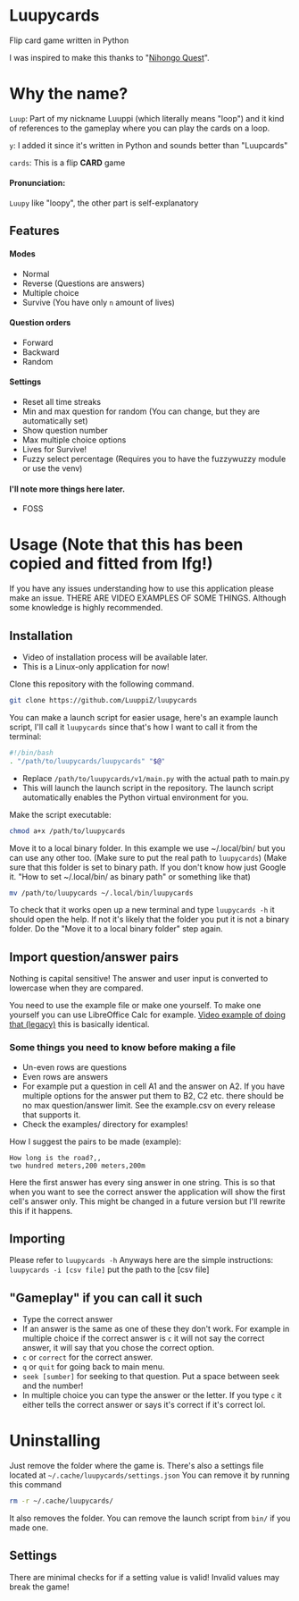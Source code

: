 # Luupycards
Flip card game written in Python

I was inspired to make this thanks to "[Nihongo Quest](https://store.steampowered.com/app/1556070/Nihongo_Quest/)".

# Why the name?
`Luup`: Part of my nickname Luuppi (which literally means "loop") and it kind of references to the gameplay where you can play the cards on a loop.

`y`: I added it since it's written in Python and sounds better than "Luupcards"

`cards`: This is a flip **CARD** game

#### Pronunciation:
`Luupy` like "loopy", the other part is self-explanatory

## Features
#### Modes
- Normal
- Reverse (Questions are answers)
- Multiple choice
- Survive (You have only `n` amount of lives)
#### Question orders
- Forward
- Backward
- Random
#### Settings
- Reset all time streaks
- Min and max question for random (You can change, but they are automatically set)
- Show question number
- Max multiple choice options
- Lives for Survive!
- Fuzzy select percentage (Requires you to have the fuzzywuzzy module or use the venv)
#### I'll note more things here later.
- FOSS

# Usage (Note that this has been copied and fitted from lfg!)
If you have any issues understanding how to use this application please make an issue.
THERE ARE VIDEO EXAMPLES OF SOME THINGS. Although some knowledge is highly recommended.
## Installation
- Video of installation process will be available later.
- This is a Linux-only application for now!

Clone this repository with the following command.
```bash
git clone https://github.com/LuuppiZ/luupycards
```
You can make a launch script for easier usage, here's an example launch script, I'll call it `luupycards` since that's how I want to call it from the terminal:
```bash
#!/bin/bash
. "/path/to/luupycards/luupycards" "$@"
```
- Replace `/path/to/luupycards/v1/main.py` with the actual path to main.py
- This will launch the launch script in the repository. The launch script automatically enables the Python virtual environment for you. 

Make the script executable:
```bash
chmod a+x /path/to/luupycards
```
Move it to a local binary folder. In this example we use ~/.local/bin/ but you can use any other too. 
(Make sure to put the real path to `luupycards`)
(Make sure that this folder is set to binary path. If you don't know how just Google it. "How to set ~/.local/bin/ as binary path" or something like that)
```bash
mv /path/to/luupycards ~/.local/bin/luupycards
```
To check that it works open up a new terminal and type `luupycards -h` it should open the help. If not it's likely that the folder you put it is not a binary folder. Do the "Move it to a local binary folder" step again.

## Import question/answer pairs
Nothing is capital sensitive! The answer and user input is converted to lowercase when they are compared.

You need to use the example file or make one yourself. To make one yourself you can use LibreOffice Calc for example.
[Video example of doing that (legacy)](https://youtu.be/zH3Lg1INpUI) this is basically identical.
### Some things you need to know before making a file
- Un-even rows are questions
- Even rows are answers
- For example put a question in cell A1 and the answer on A2. If you have multiple options for the answer put them to B2, C2 etc. there should be no max question/answer limit.
See the example.csv on every release that supports it.
- Check the examples/ directory for examples!

How I suggest the pairs to be made (example):
```
How long is the road?,,
two hundred meters,200 meters,200m
```
Here the first answer has every sing answer in one string. This is so that when you want to see the correct answer the application will show the first cell's answer only. This might be changed in a future version but I'll rewrite this if it happens.
## Importing
Please refer to `luupycards -h`
Anyways here are the simple instructions:
`luupycards -i [csv file]` put the path to the \[csv file\]

## "Gameplay" if you can call it such
- Type the correct answer
- If an answer is the same as one of these they don't work. For example in multiple choice if the correct answer is `c` it will not say the correct answer, it will say that you chose the correct option.
- `c` or `correct` for the correct answer.
- `q` or `quit` for going back to main menu.
- `seek [sumber]` for seeking to that question. Put a space between seek and the number!
- In multiple choice you can type the answer or the letter. If you type `c` it either tells the correct answer or says it's correct if it's correct lol.

# Uninstalling
Just remove the folder where the game is.
There's also a settings file located at `~/.cache/luupycards/settings.json`
You can remove it by running this command
```bash
rm -r ~/.cache/luupycards/
```
It also removes the folder. You can remove the launch script from `bin/` if you made one.

## Settings
There are minimal checks for if a setting value is valid!
Invalid values may break the game!
